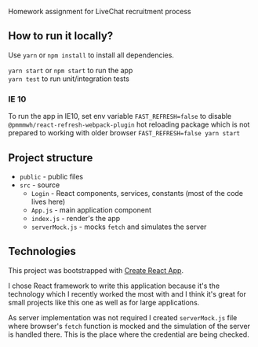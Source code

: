 Homework assignment for LiveChat recruitment process

## How to run it locally?
Use `yarn` or `npm install` to install all dependencies.

`yarn start` or `npm start` to run the app\
`yarn test` to run unit/integration tests

### IE 10
To run the app in IE10, set env variable `FAST_REFRESH=false` to disable `@pmmmwh/react-refresh-webpack-plugin` 
hot reloading package which is not prepared to working with older browser
`FAST_REFRESH=false yarn start`

## Project structure
* `public` - public files
* `src` - source
    * `Login` - React components, services, constants (most of the code lives here)
    * `App.js` - main application component
    * `index.js` - render's the app
    * `serverMock.js` - mocks `fetch` and simulates the server


## Technologies
This project was bootstrapped with [Create React App](https://github.com/facebook/create-react-app).

I chose React framework to write this application because it's the technology which I recently worked
the most with and I think it's great for small projects like this one as well as for large applications.

As server implementation was not required I created `serverMock.js` file where browser's `fetch` 
function is mocked and the simulation of the server is handled there. This is the place where the credential 
are being checked.
